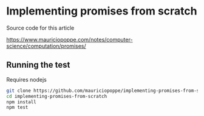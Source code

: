 # Implementing promises from scratch

Source code for this article

https://www.mauriciopoppe.com/notes/computer-science/computation/promises/

## Running the test

Requires nodejs

```sh
git clone https://github.com/mauriciopoppe/implementing-promises-from-scratch
cd implementing-promises-from-scratch
npm install
npm test
```
